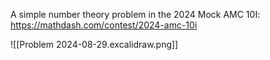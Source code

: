 A simple number theory problem in the 2024 Mock AMC 10I: https://mathdash.com/contest/2024-amc-10i

![[Problem 2024-08-29.excalidraw.png]]